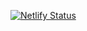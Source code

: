 [![Netlify Status](https://api.netlify.com/api/v1/badges/86e08c82-add7-4149-b403-1b0294f33acf/deploy-status)](https://app.netlify.com/sites/ffinua/deploys)